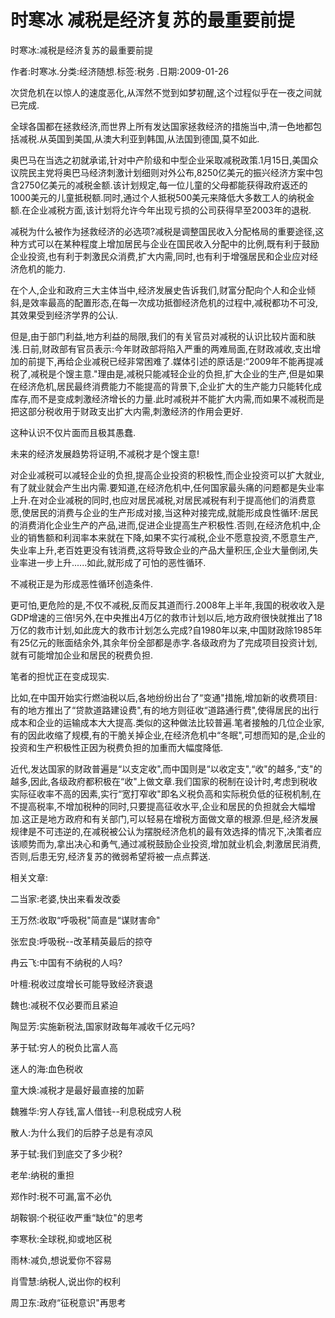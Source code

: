 # 时寒冰  减税是经济复苏的最重要前提    
    
时寒冰:减税是经济复苏的最重要前提    
作者:时寒冰.分类:经济随想.标签:税务 .日期:2009-01-26    
次贷危机在以惊人的速度恶化,从浑然不觉到如梦初醒,这个过程似乎在一夜之间就已完成.    
全球各国都在拯救经济,而世界上所有发达国家拯救经济的措施当中,清一色地都包括减税.从英国到美国,从澳大利亚到韩国,从法国到德国,莫不如此.    
奥巴马在当选之初就承诺,针对中产阶级和中型企业采取减税政策.1月15日,美国众议院民主党将奥巴马经济刺激计划细则对外公布,8250亿美元的振兴经济方案中包含2750亿美元的减税金额.该计划规定,每一位儿童的父母都能获得政府返还的1000美元的儿童抵税额.同时,通过个人抵税500美元来降低大多数工人的纳税金额.在企业减税方面,该计划将允许今年出现亏损的公司获得早至2003年的退税.    
减税为什么被作为拯救经济的必选项?减税是调整国民收入分配格局的重要途径,这种方式可以在某种程度上增加居民与企业在国民收入分配中的比例,既有利于鼓励企业投资,也有利于刺激民众消费,扩大内需,同时,也有利于增强居民和企业应对经济危机的能力.    
在个人,企业和政府三大主体当中,经济发展史告诉我们,财富分配向个人和企业倾斜,是效率最高的配置形态,在每一次成功抵御经济危机的过程中,减税都功不可没,其效果受到经济学界的公认.    
但是,由于部门利益,地方利益的局限,我们的有关官员对减税的认识比较片面和肤浅.日前,财政部有官员表示:今年财政部将陷入严重的两难局面,在财政减收,支出增加的前提下,再给企业减税已经非常困难了.媒体引述的原话是:“2009年不能再提减税了,减税是个馊主意."理由是,减税只能减轻企业的负担,扩大企业的生产,但是如果在经济危机,居民最终消费能力不能提高的背景下,企业扩大的生产能力只能转化成库存,而不是变成刺激经济增长的力量.此时减税并不能扩大内需,而如果不减税而是把这部分税收用于财政支出扩大内需,刺激经济的作用会更好.    
这种认识不仅片面而且极其愚蠢.    
未来的经济发展趋势将证明,不减税才是个馊主意!    
对企业减税可以减轻企业的负担,提高企业投资的积极性,而企业投资可以扩大就业,有了就业就会产生出内需.要知道,在经济危机中,任何国家最头痛的问题都是失业率上升.在对企业减税的同时,也应对居民减税,对居民减税有利于提高他们的消费意愿,使居民的消费与企业的生产形成对接,当这种对接完成,就能形成良性循环:居民的消费消化企业生产的产品,进而,促进企业提高生产积极性.否则,在经济危机中,企业的销售额和利润率本来就在下降,如果不实行减税,企业不愿意投资,不愿意生产,失业率上升,老百姓更没有钱消费,这将导致企业的产品大量积压,企业大量倒闭,失业率进一步上升......如此,就形成了可怕的恶性循环.    
不减税正是为形成恶性循环创造条件.    
更可怕,更危险的是,不仅不减税,反而反其道而行.2008年上半年,我国的税收收入是GDP增速的三倍!另外,在中央推出4万亿的救市计划以后,地方政府很快就推出了18万亿的救市计划,如此庞大的救市计划怎么完成?自1980年以来,中国财政除1985年有25亿元的账面结余外,其余年份全部都是赤字.各级政府为了完成项目投资计划,就有可能增加企业和居民的税费负担.    
笔者的担忧正在变成现实.    
比如,在中国开始实行燃油税以后,各地纷纷出台了“变通"措施,增加新的收费项目:有的地方推出了“贷款道路建设费",有的地方则征收“道路通行费",使得居民的出行成本和企业的运输成本大大提高.类似的这种做法比较普遍.笔者接触的几位企业家,有的因此收缩了规模,有的干脆关掉企业,在经济危机中“冬眠",可想而知的是,企业的投资和生产积极性正因为税费负担的加重而大幅度降低.    
近代,发达国家的财政普遍是“以支定收",而中国则是“以收定支",“收"的越多,“支"的越多,因此,各级政府都积极在“收"上做文章.我们国家的税制在设计时,考虑到税收实际征收率不高的因素,实行“宽打窄收"即名义税负高和实际税负低的征税机制,在不提高税率,不增加税种的同时,只要提高征收水平,企业和居民的负担就会大幅增加.这正是地方政府和有关部门,可以轻易在增税方面做文章的根源.但是,经济发展规律是不可违逆的,在减税被公认为摆脱经济危机的最有效选择的情况下,决策者应该顺势而为,拿出决心和勇气,通过减税鼓励企业投资,增加就业机会,刺激居民消费,否则,后患无穷,经济复苏的微弱希望将被一点点葬送.    
    
相关文章:    
二当家:老婆,快出来看发改委    
王万然:收取“呼吸税"简直是“谋财害命"    
张宏良:呼吸税--改革精英最后的掠夺    
冉云飞:中国有不纳税的人吗?    
叶檀:税收过度增长可能导致经济衰退    
魏也:减税不仅必要而且紧迫    
陶显芳:实施新税法,国家财政每年减收千亿元吗?    
茅于轼:穷人的税负比富人高    
迷人的海:血色税收    
童大焕:减税才是最好最直接的加薪    
魏雅华:穷人存钱,富人借钱--利息税成穷人税    
散人:为什么我们的后脖子总是有凉风    
茅于轼:我们到底交了多少税?    
老牟:纳税的重担    
郑作时:税不可漏,富不必仇    
胡鞍钢:个税征收严重“缺位"的思考    
李寒秋:全球税,抑或地区税    
雨林:减负,想说爱你不容易    
肖雪慧:纳税人,说出你的权利    
周卫东:政府“征税意识"再思考